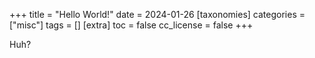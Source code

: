+++
title = "Hello World!"
date = 2024-01-26
[taxonomies]
categories = ["misc"]
tags = []
[extra]
toc = false
cc_license = false
+++

Huh?
